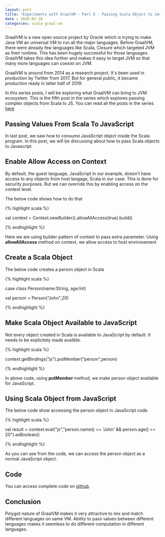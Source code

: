 ```yaml
---
layout: post
title: "Experiments with GraalVM - Part 5 - Passing Scala Object to JavaScript"
date : 2020-03-18
categories: scala graal-vm
---
```

GraalVM is a new open source project by Oracle which is trying to make Java VM an universal VM to run all the major languages. Before GraalVM, there were already few languages like Scala, Closure which targeted JVM as their runtime. This has been hugely successful for those languages. GraalVM takes this idea further and makes it easy to target JVM so that many more languages can coexist on JVM.

GraalVM is around from 2014 as a research project. It's been used in production by Twitter from 2017. But for general public, it became production ready in latter half of 2019.

In this series posts, I will be exploring what GraalVM can bring to JVM ecosystem. This is the fifth post in the series which explores passing complex objects from Scala to JS. You can read all the posts in the series [here](/categories/graal-vm)


## Passing Values From Scala To JavaScript

In last post, we saw how to consume JavaScript object inside the Scala program. In this post, we will be discussing about how to pass Scala objects to Javascript. 


## Enable Allow Access on Context

By default, the guest language, JavaScript in our example, doesn't have access to any objects from host langage, Scala in our case. This is done for security purposes. But we can override this by enabling access on the context level.

The below code shows how to do that

{% highlight scala %}

val context = Context.newBuilder().allowAllAccess(true).build()

{% endhighlight %}

Here we are using builder pattern of context to pass extra parameter. Using **allowAllAccess** method on context, we allow access to host environement. 

## Create a Scala Object

The below code creates a person object in Scala

{% highlight scala %}

case class Person(name:String, age:Int)

val person = Person("John",20)

{% endhighlight %}

## Make Scala Object Available to JavaScript

Not every object created in Scala is available to JavaScript by default. It needs to be explicitely made availble.

{% highlight scala %}

context.getBindings("js").putMember("person",person)

{% endhighlight %}

In above code, using **putMember** method, we make person object available for JavaScript.


## Using Scala Object from JavaScript

The below code show accessing the person object in JavaScript code.

{% highlight scala %}

 val result = context.eval("js","person.name() == 'John' && person.age() == 20").asBoolean()

{% endhighlight %}

As you can see from the code, we can access the person object as a normal JavaScript object.

## Code


You can access complete code on [github](https://github.com/phatak-dev/GraalVMExperiments/blob/master/src/main/scala/com/madhukaraphatak/graalvm/PassClassToJs.scala).


## Conclusion


Polygot nature of GraalVM makes it very attractive to mix and match different languages on same VM. Ability to pass values between different languages makes it seemless to do different computation in different languages. 
